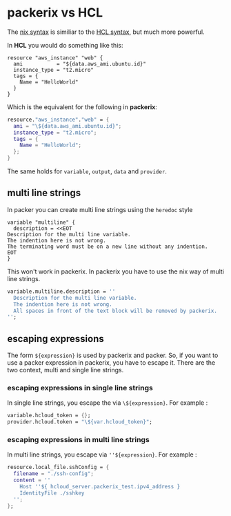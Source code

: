 # packerix vs HCL

The
[nix syntax](https://nixos.org/nix/manual/)
is similiar to the
[HCL syntax](https://github.com/hashicorp/hcl),
but much more powerful.

In **HCL** you would do something like this:

```hcl
resource "aws_instance" "web" {
  ami           = "${data.aws_ami.ubuntu.id}"
  instance_type = "t2.micro"
  tags = {
    Name = "HelloWorld"
  }
}
```

Which is the equivalent for the following in **packerix**:

```nix
resource."aws_instance"."web" = {
  ami = "\${data.aws_ami.ubuntu.id}";
  instance_type = "t2.micro";
  tags = {
    Name = "HelloWorld";
  };
}
```

The same holds for `variable`, `output`, `data` and `provider`.

## multi line strings

In packer you can create multi line strings using the `heredoc` style

```hcl
variable "multiline" {
  description = <<EOT
Description for the multi line variable.
The indention here is not wrong.
The terminating word must be on a new line without any indention.
EOT
}
```

This won't work in packerix.
In packerix you have to use the nix way of multi line strings.

```nix
variable.multiline.description = ''
  Description for the multi line variable.
  The indention here is not wrong.
  All spaces in front of the text block will be removed by packerix.
'';
```

## escaping expressions

The form `${expression}` is used by packerix and packer.
So, if you want to use a packer expression in packerix,
you have to escape it.
There are the two context, multi and single line strings.

### escaping expressions in single line strings

In single line strings, you escape the via `\${expression}`.
For example :

```nix
variable.hcloud_token = {};
provider.hcloud.token = "\${var.hcloud_token}";
```

### escaping expressions in multi line strings

In multi line strings, you escape via `''${expression}`.
For example :

```nix
resource.local_file.sshConfig = {
  filename = "./ssh-config";
  content = ''
    Host ''${ hcloud_server.packerix_test.ipv4_address }
    IdentityFile ./sshkey
  '';
};
```
